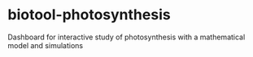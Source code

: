 # biotool-photosynthesis
Dashboard for interactive study of photosynthesis with a mathematical model and simulations
